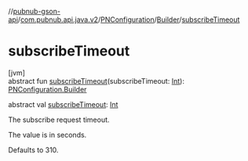 //[pubnub-gson-api](../../../../index.md)/[com.pubnub.api.java.v2](../../index.md)/[PNConfiguration](../index.md)/[Builder](index.md)/[subscribeTimeout](subscribe-timeout.md)

# subscribeTimeout

[jvm]\
abstract fun [subscribeTimeout](subscribe-timeout.md)(subscribeTimeout: [Int](https://kotlinlang.org/api/core/kotlin-stdlib/kotlin/-int/index.html)): [PNConfiguration.Builder](index.md)

abstract val [subscribeTimeout](subscribe-timeout.md): [Int](https://kotlinlang.org/api/core/kotlin-stdlib/kotlin/-int/index.html)

The subscribe request timeout.

The value is in seconds.

Defaults to 310.
